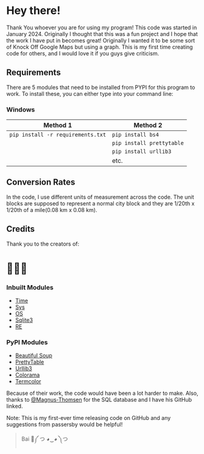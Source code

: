 # Hey there!

Thank You whoever you are for using my program!
This code was started in January 2024. Originally I thought that this was a fun project and I hope that the work I have put in becomes great!
Originally I wanted it to be some sort of Knock Off Google Maps but using a graph.
This is my first time creating code for others, and I would love it if you guys give criticism.

## Requirements

There are 5 modules that need to be installed from PYPI for this program to work. To install these, you can either type into your command line:

### Windows

| Method 1 | Method 2 |
| --- | --- |
| ```pip install -r requirements.txt```|```pip install bs4```|
|| ```pip install prettytable```|
|| ```pip install urllib3```|
|| etc.|

## Conversion Rates

In the code, I use different units of measurement across the code.
The unit blocks are supposed to represent a normal city block and they are 1/20th x 1/20th of a mile(0.08 km x 0.08 km).

## Credits

Thank you to the creators of:

# 🥁🥁🥁

### Inbuilt Modules

- [Time](https://docs.python.org/3/library/time.html)
- [Sys](https://docs.python.org/3/library/sys.html#module-sys)
- [OS](https://docs.python.org/3/library/os.html#module-os)
- [Sqlite3](https://docs.python.org/3/library/sqlite3.html#module-sqlite3)
- [RE](https://docs.python.org/3/library/re.html#module-re)

### PyPI Modules

- [Beautiful Soup](https://pypi.org/project/beautifulsoup4/)
- [PrettyTable](https://pypi.org/project/prettytable/)
- [Urllib3](https://pypi.org/project/urllib3/)
- [Colorama](https://pypi.org/project/colorama/)
- [Termcolor](https://pypi.org/project/termcolor/)

Because of their work, the code would have been a lot harder to make.
Also, thanks to [@Magnus-Thomsen](https://github.com/Magnus-Thomsen) for the SQL database and I have his GitHub linked.

Note: This is my first-ever time releasing code on GitHub and any suggestions from passersby would be helpful!

> Bai 🐢༼ つ ◕‿◕ ༽つ
